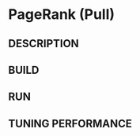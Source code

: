 PageRank (Pull)
================================================================================

DESCRIPTION 
--------------------------------------------------------------------------------

BUILD
--------------------------------------------------------------------------------

RUN
--------------------------------------------------------------------------------

TUNING PERFORMANCE  
--------------------------------------------------------------------------------

